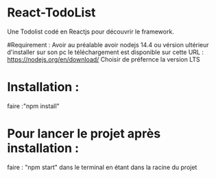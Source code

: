 # React-TodoList
Une Todolist codé en Reactjs pour découvrir le framework.

#Requirement : 
Avoir au préalable avoir nodejs 14.4 ou vérsion ultérieur d'installer sur son pc 
le téléchargement est disponible sur cette URL : https://nodejs.org/en/download/ 
Choisir de préfernce la version LTS

# Installation : 
faire :"npm install" 
# Pour lancer le projet après installation :
faire : "npm start" dans le terminal en étant dans la racine du projet
